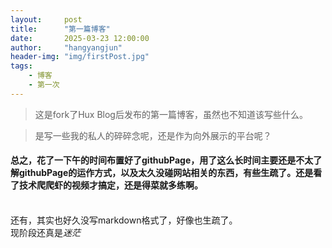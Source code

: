 ```yaml
---
layout:     post
title:      "第一篇博客"
date:       2025-03-23 12:00:00
author:     "hangyangjun"
header-img: "img/firstPost.jpg"
tags:
    - 博客
    - 第一次
---
```


>这是fork了Hux Blog后发布的第一篇博客，虽然也不知道该写些什么。  

>是写一些我的私人的碎碎念呢，还是作为向外展示的平台呢？  

#### 总之，花了一下午的时间布置好了githubPage，用了这么长时间主要还是不太了解githubPage的运作方式，以及太久没碰网站相关的东西，有些生疏了。还是看了技术爬爬虾的视频才搞定，还是得菜就多练啊。  <br><br>
还有，其实也好久没写markdown格式了，好像也生疏了。<br>
现阶段还真是*迷茫*